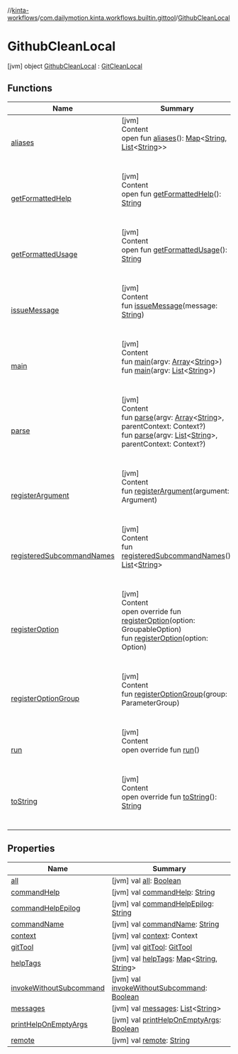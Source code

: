 //[kinta-workflows](../../../index.md)/[com.dailymotion.kinta.workflows.builtin.gittool](../index.md)/[GithubCleanLocal](index.md)



# GithubCleanLocal  
 [jvm] object [GithubCleanLocal](index.md) : [GitCleanLocal](../-git-clean-local/index.md)   


## Functions  
  
|  Name |  Summary | 
|---|---|
| <a name="com.github.ajalt.clikt.core/CliktCommand/aliases/#/PointingToDeclaration/"></a>[aliases](../../com.dailymotion.kinta.workflows.builtin.travis/-travis-encrypt-file/index.md#862779757%2FFunctions%2F1400881441)| <a name="com.github.ajalt.clikt.core/CliktCommand/aliases/#/PointingToDeclaration/"></a>[jvm]  <br>Content  <br>open fun [aliases](../../com.dailymotion.kinta.workflows.builtin.travis/-travis-encrypt-file/index.md#862779757%2FFunctions%2F1400881441)(): [Map](https://kotlinlang.org/api/latest/jvm/stdlib/kotlin.collections/-map/index.html)<[String](https://kotlinlang.org/api/latest/jvm/stdlib/kotlin/-string/index.html), [List](https://kotlinlang.org/api/latest/jvm/stdlib/kotlin.collections/-list/index.html)<[String](https://kotlinlang.org/api/latest/jvm/stdlib/kotlin/-string/index.html)>>  <br><br><br>|
| <a name="com.github.ajalt.clikt.core/CliktCommand/getFormattedHelp/#/PointingToDeclaration/"></a>[getFormattedHelp](../../com.dailymotion.kinta.workflows.builtin.travis/-travis-encrypt-file/index.md#1541301256%2FFunctions%2F1400881441)| <a name="com.github.ajalt.clikt.core/CliktCommand/getFormattedHelp/#/PointingToDeclaration/"></a>[jvm]  <br>Content  <br>open fun [getFormattedHelp](../../com.dailymotion.kinta.workflows.builtin.travis/-travis-encrypt-file/index.md#1541301256%2FFunctions%2F1400881441)(): [String](https://kotlinlang.org/api/latest/jvm/stdlib/kotlin/-string/index.html)  <br><br><br>|
| <a name="com.github.ajalt.clikt.core/CliktCommand/getFormattedUsage/#/PointingToDeclaration/"></a>[getFormattedUsage](../../com.dailymotion.kinta.workflows.builtin.travis/-travis-encrypt-file/index.md#1370818128%2FFunctions%2F1400881441)| <a name="com.github.ajalt.clikt.core/CliktCommand/getFormattedUsage/#/PointingToDeclaration/"></a>[jvm]  <br>Content  <br>open fun [getFormattedUsage](../../com.dailymotion.kinta.workflows.builtin.travis/-travis-encrypt-file/index.md#1370818128%2FFunctions%2F1400881441)(): [String](https://kotlinlang.org/api/latest/jvm/stdlib/kotlin/-string/index.html)  <br><br><br>|
| <a name="com.github.ajalt.clikt.core/CliktCommand/issueMessage/#kotlin.String/PointingToDeclaration/"></a>[issueMessage](../../com.dailymotion.kinta.workflows.builtin.travis/-travis-encrypt-file/index.md#799394371%2FFunctions%2F1400881441)| <a name="com.github.ajalt.clikt.core/CliktCommand/issueMessage/#kotlin.String/PointingToDeclaration/"></a>[jvm]  <br>Content  <br>fun [issueMessage](../../com.dailymotion.kinta.workflows.builtin.travis/-travis-encrypt-file/index.md#799394371%2FFunctions%2F1400881441)(message: [String](https://kotlinlang.org/api/latest/jvm/stdlib/kotlin/-string/index.html))  <br><br><br>|
| <a name="com.github.ajalt.clikt.core/CliktCommand/main/#kotlin.Array[kotlin.String]/PointingToDeclaration/"></a>[main](../../com.dailymotion.kinta.workflows.builtin.travis/-travis-encrypt-file/index.md#1949771358%2FFunctions%2F1400881441)| <a name="com.github.ajalt.clikt.core/CliktCommand/main/#kotlin.Array[kotlin.String]/PointingToDeclaration/"></a>[jvm]  <br>Content  <br>fun [main](../../com.dailymotion.kinta.workflows.builtin.travis/-travis-encrypt-file/index.md#1949771358%2FFunctions%2F1400881441)(argv: [Array](https://kotlinlang.org/api/latest/jvm/stdlib/kotlin/-array/index.html)<[String](https://kotlinlang.org/api/latest/jvm/stdlib/kotlin/-string/index.html)>)  <br>fun [main](../../com.dailymotion.kinta.workflows.builtin.travis/-travis-encrypt-file/index.md#1992298304%2FFunctions%2F1400881441)(argv: [List](https://kotlinlang.org/api/latest/jvm/stdlib/kotlin.collections/-list/index.html)<[String](https://kotlinlang.org/api/latest/jvm/stdlib/kotlin/-string/index.html)>)  <br><br><br>|
| <a name="com.github.ajalt.clikt.core/CliktCommand/parse/#kotlin.Array[kotlin.String]#com.github.ajalt.clikt.core.Context?/PointingToDeclaration/"></a>[parse](../../com.dailymotion.kinta.workflows.builtin.travis/-travis-encrypt-file/index.md#-94074571%2FFunctions%2F1400881441)| <a name="com.github.ajalt.clikt.core/CliktCommand/parse/#kotlin.Array[kotlin.String]#com.github.ajalt.clikt.core.Context?/PointingToDeclaration/"></a>[jvm]  <br>Content  <br>fun [parse](../../com.dailymotion.kinta.workflows.builtin.travis/-travis-encrypt-file/index.md#-94074571%2FFunctions%2F1400881441)(argv: [Array](https://kotlinlang.org/api/latest/jvm/stdlib/kotlin/-array/index.html)<[String](https://kotlinlang.org/api/latest/jvm/stdlib/kotlin/-string/index.html)>, parentContext: Context?)  <br>fun [parse](../../com.dailymotion.kinta.workflows.builtin.travis/-travis-encrypt-file/index.md#1024544399%2FFunctions%2F1400881441)(argv: [List](https://kotlinlang.org/api/latest/jvm/stdlib/kotlin.collections/-list/index.html)<[String](https://kotlinlang.org/api/latest/jvm/stdlib/kotlin/-string/index.html)>, parentContext: Context?)  <br><br><br>|
| <a name="com.github.ajalt.clikt.core/CliktCommand/registerArgument/#com.github.ajalt.clikt.parameters.arguments.Argument/PointingToDeclaration/"></a>[registerArgument](../../com.dailymotion.kinta.workflows.builtin.travis/-travis-encrypt-file/index.md#-1711968953%2FFunctions%2F1400881441)| <a name="com.github.ajalt.clikt.core/CliktCommand/registerArgument/#com.github.ajalt.clikt.parameters.arguments.Argument/PointingToDeclaration/"></a>[jvm]  <br>Content  <br>fun [registerArgument](../../com.dailymotion.kinta.workflows.builtin.travis/-travis-encrypt-file/index.md#-1711968953%2FFunctions%2F1400881441)(argument: Argument)  <br><br><br>|
| <a name="com.github.ajalt.clikt.core/CliktCommand/registeredSubcommandNames/#/PointingToDeclaration/"></a>[registeredSubcommandNames](../../com.dailymotion.kinta.workflows.builtin.travis/-travis-encrypt-file/index.md#-747785872%2FFunctions%2F1400881441)| <a name="com.github.ajalt.clikt.core/CliktCommand/registeredSubcommandNames/#/PointingToDeclaration/"></a>[jvm]  <br>Content  <br>fun [registeredSubcommandNames](../../com.dailymotion.kinta.workflows.builtin.travis/-travis-encrypt-file/index.md#-747785872%2FFunctions%2F1400881441)(): [List](https://kotlinlang.org/api/latest/jvm/stdlib/kotlin.collections/-list/index.html)<[String](https://kotlinlang.org/api/latest/jvm/stdlib/kotlin/-string/index.html)>  <br><br><br>|
| <a name="com.github.ajalt.clikt.core/CliktCommand/registerOption/#com.github.ajalt.clikt.core.GroupableOption/PointingToDeclaration/"></a>[registerOption](../../com.dailymotion.kinta.workflows.builtin.travis/-travis-encrypt-file/index.md#857541691%2FFunctions%2F1400881441)| <a name="com.github.ajalt.clikt.core/CliktCommand/registerOption/#com.github.ajalt.clikt.core.GroupableOption/PointingToDeclaration/"></a>[jvm]  <br>Content  <br>open override fun [registerOption](../../com.dailymotion.kinta.workflows.builtin.travis/-travis-encrypt-file/index.md#857541691%2FFunctions%2F1400881441)(option: GroupableOption)  <br>fun [registerOption](../../com.dailymotion.kinta.workflows.builtin.travis/-travis-encrypt-file/index.md#300439647%2FFunctions%2F1400881441)(option: Option)  <br><br><br>|
| <a name="com.github.ajalt.clikt.core/CliktCommand/registerOptionGroup/#com.github.ajalt.clikt.parameters.groups.ParameterGroup/PointingToDeclaration/"></a>[registerOptionGroup](../../com.dailymotion.kinta.workflows.builtin.travis/-travis-encrypt-file/index.md#-794083231%2FFunctions%2F1400881441)| <a name="com.github.ajalt.clikt.core/CliktCommand/registerOptionGroup/#com.github.ajalt.clikt.parameters.groups.ParameterGroup/PointingToDeclaration/"></a>[jvm]  <br>Content  <br>fun [registerOptionGroup](../../com.dailymotion.kinta.workflows.builtin.travis/-travis-encrypt-file/index.md#-794083231%2FFunctions%2F1400881441)(group: ParameterGroup)  <br><br><br>|
| <a name="com.dailymotion.kinta.workflows.builtin.gittool/GitCleanLocal/run/#/PointingToDeclaration/"></a>[run](../-git-clean-local/run.md)| <a name="com.dailymotion.kinta.workflows.builtin.gittool/GitCleanLocal/run/#/PointingToDeclaration/"></a>[jvm]  <br>Content  <br>open override fun [run](../-git-clean-local/run.md)()  <br><br><br>|
| <a name="com.github.ajalt.clikt.core/CliktCommand/toString/#/PointingToDeclaration/"></a>[toString](../../com.dailymotion.kinta.workflows.builtin.travis/-travis-encrypt-file/index.md#757044643%2FFunctions%2F1400881441)| <a name="com.github.ajalt.clikt.core/CliktCommand/toString/#/PointingToDeclaration/"></a>[jvm]  <br>Content  <br>open override fun [toString](../../com.dailymotion.kinta.workflows.builtin.travis/-travis-encrypt-file/index.md#757044643%2FFunctions%2F1400881441)(): [String](https://kotlinlang.org/api/latest/jvm/stdlib/kotlin/-string/index.html)  <br><br><br>|


## Properties  
  
|  Name |  Summary | 
|---|---|
| <a name="com.dailymotion.kinta.workflows.builtin.gittool/GithubCleanLocal/all/#/PointingToDeclaration/"></a>[all](index.md#-325929665%2FProperties%2F1400881441)| <a name="com.dailymotion.kinta.workflows.builtin.gittool/GithubCleanLocal/all/#/PointingToDeclaration/"></a> [jvm] val [all](index.md#-325929665%2FProperties%2F1400881441): [Boolean](https://kotlinlang.org/api/latest/jvm/stdlib/kotlin/-boolean/index.html)   <br>|
| <a name="com.dailymotion.kinta.workflows.builtin.gittool/GithubCleanLocal/commandHelp/#/PointingToDeclaration/"></a>[commandHelp](index.md#1051621652%2FProperties%2F1400881441)| <a name="com.dailymotion.kinta.workflows.builtin.gittool/GithubCleanLocal/commandHelp/#/PointingToDeclaration/"></a> [jvm] val [commandHelp](index.md#1051621652%2FProperties%2F1400881441): [String](https://kotlinlang.org/api/latest/jvm/stdlib/kotlin/-string/index.html)   <br>|
| <a name="com.dailymotion.kinta.workflows.builtin.gittool/GithubCleanLocal/commandHelpEpilog/#/PointingToDeclaration/"></a>[commandHelpEpilog](index.md#1619817742%2FProperties%2F1400881441)| <a name="com.dailymotion.kinta.workflows.builtin.gittool/GithubCleanLocal/commandHelpEpilog/#/PointingToDeclaration/"></a> [jvm] val [commandHelpEpilog](index.md#1619817742%2FProperties%2F1400881441): [String](https://kotlinlang.org/api/latest/jvm/stdlib/kotlin/-string/index.html)   <br>|
| <a name="com.dailymotion.kinta.workflows.builtin.gittool/GithubCleanLocal/commandName/#/PointingToDeclaration/"></a>[commandName](index.md#-1740360438%2FProperties%2F1400881441)| <a name="com.dailymotion.kinta.workflows.builtin.gittool/GithubCleanLocal/commandName/#/PointingToDeclaration/"></a> [jvm] val [commandName](index.md#-1740360438%2FProperties%2F1400881441): [String](https://kotlinlang.org/api/latest/jvm/stdlib/kotlin/-string/index.html)   <br>|
| <a name="com.dailymotion.kinta.workflows.builtin.gittool/GithubCleanLocal/context/#/PointingToDeclaration/"></a>[context](index.md#-849130639%2FProperties%2F1400881441)| <a name="com.dailymotion.kinta.workflows.builtin.gittool/GithubCleanLocal/context/#/PointingToDeclaration/"></a> [jvm] val [context](index.md#-849130639%2FProperties%2F1400881441): Context   <br>|
| <a name="com.dailymotion.kinta.workflows.builtin.gittool/GithubCleanLocal/gitTool/#/PointingToDeclaration/"></a>[gitTool](index.md#-1606080266%2FProperties%2F1400881441)| <a name="com.dailymotion.kinta.workflows.builtin.gittool/GithubCleanLocal/gitTool/#/PointingToDeclaration/"></a> [jvm] val [gitTool](index.md#-1606080266%2FProperties%2F1400881441): [GitTool](../../../../kinta-cli/com.dailymotion.kinta/-git-tool/index.md)   <br>|
| <a name="com.dailymotion.kinta.workflows.builtin.gittool/GithubCleanLocal/helpTags/#/PointingToDeclaration/"></a>[helpTags](index.md#-386037792%2FProperties%2F1400881441)| <a name="com.dailymotion.kinta.workflows.builtin.gittool/GithubCleanLocal/helpTags/#/PointingToDeclaration/"></a> [jvm] val [helpTags](index.md#-386037792%2FProperties%2F1400881441): [Map](https://kotlinlang.org/api/latest/jvm/stdlib/kotlin.collections/-map/index.html)<[String](https://kotlinlang.org/api/latest/jvm/stdlib/kotlin/-string/index.html), [String](https://kotlinlang.org/api/latest/jvm/stdlib/kotlin/-string/index.html)>   <br>|
| <a name="com.dailymotion.kinta.workflows.builtin.gittool/GithubCleanLocal/invokeWithoutSubcommand/#/PointingToDeclaration/"></a>[invokeWithoutSubcommand](index.md#-1778557371%2FProperties%2F1400881441)| <a name="com.dailymotion.kinta.workflows.builtin.gittool/GithubCleanLocal/invokeWithoutSubcommand/#/PointingToDeclaration/"></a> [jvm] val [invokeWithoutSubcommand](index.md#-1778557371%2FProperties%2F1400881441): [Boolean](https://kotlinlang.org/api/latest/jvm/stdlib/kotlin/-boolean/index.html)   <br>|
| <a name="com.dailymotion.kinta.workflows.builtin.gittool/GithubCleanLocal/messages/#/PointingToDeclaration/"></a>[messages](index.md#1038767566%2FProperties%2F1400881441)| <a name="com.dailymotion.kinta.workflows.builtin.gittool/GithubCleanLocal/messages/#/PointingToDeclaration/"></a> [jvm] val [messages](index.md#1038767566%2FProperties%2F1400881441): [List](https://kotlinlang.org/api/latest/jvm/stdlib/kotlin.collections/-list/index.html)<[String](https://kotlinlang.org/api/latest/jvm/stdlib/kotlin/-string/index.html)>   <br>|
| <a name="com.dailymotion.kinta.workflows.builtin.gittool/GithubCleanLocal/printHelpOnEmptyArgs/#/PointingToDeclaration/"></a>[printHelpOnEmptyArgs](index.md#835399805%2FProperties%2F1400881441)| <a name="com.dailymotion.kinta.workflows.builtin.gittool/GithubCleanLocal/printHelpOnEmptyArgs/#/PointingToDeclaration/"></a> [jvm] val [printHelpOnEmptyArgs](index.md#835399805%2FProperties%2F1400881441): [Boolean](https://kotlinlang.org/api/latest/jvm/stdlib/kotlin/-boolean/index.html)   <br>|
| <a name="com.dailymotion.kinta.workflows.builtin.gittool/GithubCleanLocal/remote/#/PointingToDeclaration/"></a>[remote](index.md#1197088596%2FProperties%2F1400881441)| <a name="com.dailymotion.kinta.workflows.builtin.gittool/GithubCleanLocal/remote/#/PointingToDeclaration/"></a> [jvm] val [remote](index.md#1197088596%2FProperties%2F1400881441): [String](https://kotlinlang.org/api/latest/jvm/stdlib/kotlin/-string/index.html)   <br>|

